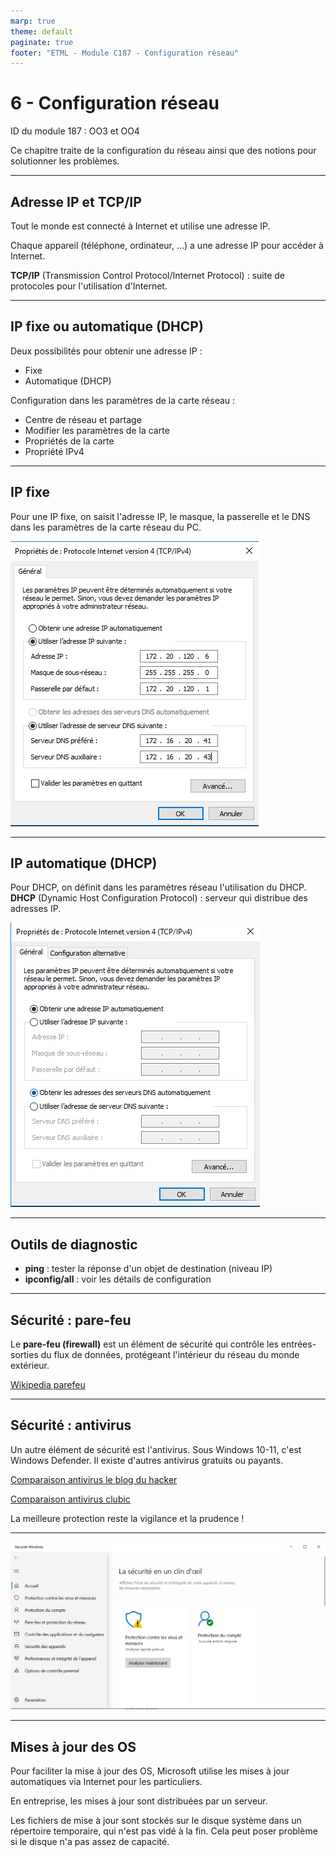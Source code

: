 ```yaml
---
marp: true
theme: default
paginate: true
footer: "ETML - Module C187 - Configuration réseau"
---
```


<!-- header: "Module 187 - Configuration réseau" -->
# 6 - Configuration réseau

ID du module 187 : OO3 et OO4

Ce chapitre traite de la configuration du réseau ainsi que des notions pour solutionner les problèmes.

---

## Adresse IP et TCP/IP

Tout le monde est connecté à Internet et utilise une adresse IP.

Chaque appareil (téléphone, ordinateur, ...) a une adresse IP pour accéder à Internet.

**TCP/IP** (Transmission Control Protocol/Internet Protocol) : suite de protocoles pour l'utilisation d'Internet.

---

## IP fixe ou automatique (DHCP)

Deux possibilités pour obtenir une adresse IP :
- Fixe
- Automatique (DHCP)

Configuration dans les paramètres de la carte réseau :
- Centre de réseau et partage
- Modifier les paramètres de la carte
- Propriétés de la carte
- Propriété IPv4

---

## IP fixe

Pour une IP fixe, on saisit l'adresse IP, le masque, la passerelle et le DNS dans les paramètres de la carte réseau du PC.

![height:500px](./img/Capt-IP-FIXE.PNG)

---

## IP automatique (DHCP)

Pour DHCP, on définit dans les paramètres réseau l'utilisation du DHCP.
**DHCP** (Dynamic Host Configuration Protocol) : serveur qui distribue des adresses IP.

![height:500px](./img/Capt-IP-DHCP.PNG)

---

## Outils de diagnostic

- **ping** : tester la réponse d'un objet de destination (niveau IP)
- **ipconfig/all** : voir les détails de configuration

---

## Sécurité : pare-feu

Le **pare-feu (firewall)** est un élément de sécurité qui contrôle les entrées-sorties du flux de données, protégeant l'intérieur du réseau du monde extérieur.

[Wikipedia parefeu](https://fr.wikipedia.org/wiki/Pare-feu_(informatique))

---

## Sécurité : antivirus

Un autre élément de sécurité est l'antivirus. Sous Windows 10-11, c'est Windows Defender. Il existe d'autres antivirus gratuits ou payants.

[Comparaison antivirus le blog du hacker](https://www.leblogduhacker.fr/quel-est-vraiment-le-meilleur-antivirus/)

[Comparaison antivirus clubic](https://www.clubic.com/article-77079-1-guide-comparatif-meilleur-antivirus.html)

La meilleure protection reste la vigilance et la prudence !

---

![height:500px](./img/Capt-secu-Windows.PNG)

---

## Mises à jour des OS

Pour faciliter la mise à jour des OS, Microsoft utilise les mises à jour automatiques via Internet pour les particuliers.

En entreprise, les mises à jour sont distribuées par un serveur.

Les fichiers de mise à jour sont stockés sur le disque système dans un répertoire temporaire, qui n'est pas vidé à la fin. Cela peut poser problème si le disque n'a pas assez de capacité.
